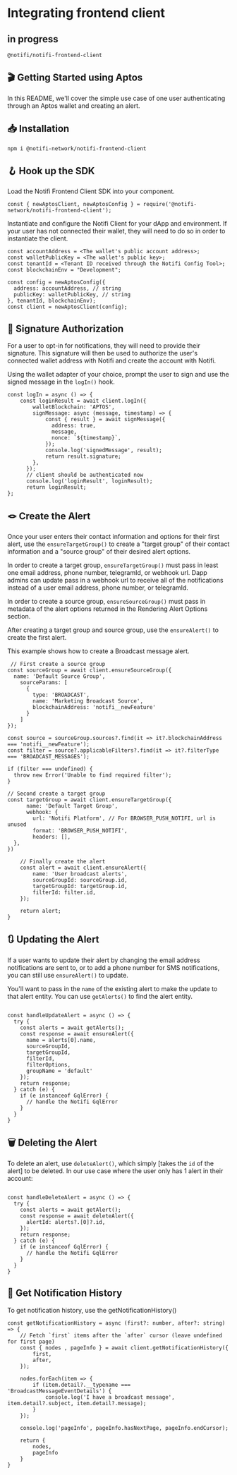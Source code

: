 # Integrating frontend client 

## in progress

`@notifi/notifi-frontend-client`

## 🎬 Getting Started using Aptos

In this README, we'll cover the simple use case of one user authenticating through an Aptos wallet and creating an alert.

## 📥 Installation

```
npm i @notifi-network/notifi-frontend-client
```

## 🪝 Hook up the SDK

Load the Notifi Frontend Client SDK into your component.

```
const { newAptosClient, newAptosConfig } = require('@notifi-network/notifi-frontend-client');
```

Instantiate and configure the Notifi Client for your dApp and environment. If your user has not connected their wallet, they will need to do so in order to instantiate the client.

```
const accountAddress = <The wallet's public account address>;
const walletPublicKey = <The wallet's public key>;
const tenantId = <Tenant ID received through the Notifi Config Tool>;
const blockchainEnv = "Development";

const config = newAptosConfig({
  address: accountAddress, // string
  publicKey: walletPublicKey, // string
}, tenantId, blockchainEnv);
const client = newAptosClient(config);

```

## 🔏 Signature Authorization

For a user to opt-in for notifications, they will need to provide their signature. This signature will then be used to authorize the user's connected wallet address with Notifi and create the account with Notifi.

Using the wallet adapter of your choice, prompt the user to sign and use the signed message in the `logIn()` hook.

```
const logIn = async () => {
    const loginResult = await client.logIn({
        walletBlockchain: 'APTOS',
        signMessage: async (message, timestamp) => {
            const { result } = await signMessage({
              address: true,
              message,
              nonce: `${timestamp}`,
            });
            console.log('signedMessage', result);
            return result.signature;
        },
      });
      // client should be authenticated now
      console.log('loginResult', loginResult);
      return loginResult;
};

```

## 🪢 Create the Alert

Once your user enters their contact information and options for their first alert, use the `ensureTargetGroup()` to create a "target group" of their contact information and a "source group" of their desired alert options.

In order to create a target group, `ensureTargetGroup()` must pass in least one email address, phone number, telegramId, or webhook url. Dapp admins can update pass in a webhook url to receive all of the notifications instead of a user email address, phone number, or telegramId.

In order to create a source group, `ensureSourceGroup()` must pass in metadata of the alert options returned in the Rendering Alert Options section.

After creating a target group and source group, use the `ensureAlert()` to create the first alert.

This example shows how to create a Broadcast message alert.

```
 // First create a source group
const sourceGroup = await client.ensureSourceGroup({
  name: 'Default Source Group',
    sourceParams: [
      {
        type: 'BROADCAST',
        name: 'Marketing Broadcast Source',
        blockchainAddress: 'notifi__newFeature'
      }
    ]
});

const source = sourceGroup.sources?.find(it => it?.blockchainAddress === 'notifi__newFeature');
const filter = source?.applicableFilters?.find(it => it?.filterType === 'BROADCAST_MESSAGES');

if (filter === undefined) {
  throw new Error('Unable to find required filter');
}

// Second create a target group
const targetGroup = await client.ensureTargetGroup({
      name: 'Default Target Group',
      webhook: {
        url: 'Notifi Platform', // For BROWSER_PUSH_NOTIFI, url is unused
        format: 'BROWSER_PUSH_NOTIFI',
        headers: [],
  },
})

    // Finally create the alert
    const alert = await client.ensureAlert({
        name: 'User broadcast alerts',
        sourceGroupId: sourceGroup.id,
        targetGroupId: targetGroup.id,
        filterId: filter.id,
    });

    return alert;
}
```

## 🔃 Updating the Alert

If a user wants to update their alert by changing the email address notifications are sent to, or to add a phone number for SMS notifications, you can still use `ensureAlert()` to update.

You'll want to pass in the `name` of the existing alert to make the update to that alert entity. You can use `getAlerts()` to find the alert entity.

```

const handleUpdateAlert = async () => {
  try {
    const alerts = await getAlerts();
    const response = await ensureAlert({
      name = alerts[0].name,
      sourceGroupId,
      targetGroupId,
      filterId,
      filterOptions,
      groupName = 'default'
    });
    return response;
  } catch (e) {
    if (e instanceof GqlError) {
      // handle the Notifi GqlError
    }
  }
}

```

## 🗑 Deleting the Alert

To delete an alert, use `deleteAlert()`, which simply [takes the `id` of the alert] to be deleted. In our use case where the user only has 1 alert in their account:

```

const handleDeleteAlert = async () => {
  try {
    const alerts = await getAlert();
    const response = await deleteAlert({
      alertId: alerts?.[0]?.id,
    });
    return response;
  } catch (e) {
    if (e instanceof GqlError) {
      // handle the Notifi GqlError
    }
  }
}
```

## 🔔 Get Notification History

To get notification history, use the getNotificationHistory()

```
const getNotificationHistory = async (first?: number, after?: string) => {
    // Fetch `first` items after the `after` cursor (leave undefined for first page)
    const { nodes , pageInfo } = await client.getNotificationHistory({
        first,
        after,
    });

    nodes.forEach(item => {
        if (item.detail?.__typename === 'BroadcastMessageEventDetails') {
            console.log('I have a broadcast message', item.detail?.subject, item.detail?.message);
        }
    });

    console.log('pageInfo', pageInfo.hasNextPage, pageInfo.endCursor);

    return {
        nodes,
        pageInfo
    }
}
```
